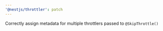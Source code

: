 ```yaml
---
'@nestjs/throttler': patch
---
```


Correctly assign metadata for multiple throttlers passed to `@SkipThrottle()`
